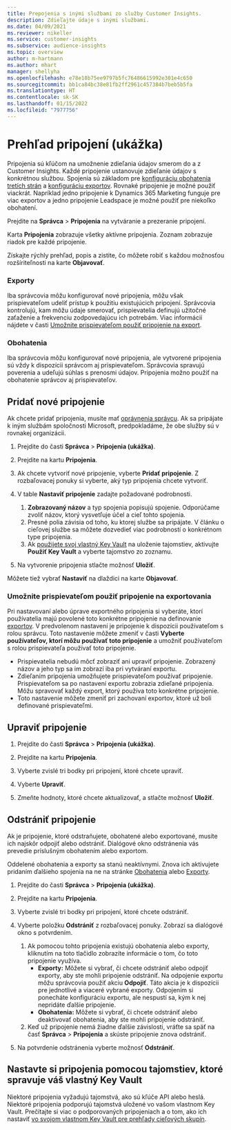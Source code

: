 ```yaml
---
title: Prepojenia s inými službami zo služby Customer Insights.
description: Zdieľajte údaje s inými službami.
ms.date: 04/09/2021
ms.reviewer: nikeller
ms.service: customer-insights
ms.subservice: audience-insights
ms.topic: overview
author: m-hartmann
ms.author: mhart
manager: shellyha
ms.openlocfilehash: e78e18b75ee9797b5fc76486615992e301e4c650
ms.sourcegitcommit: bb1ca84bc38e81fb2ff2961c457384b7beb5b5fa
ms.translationtype: HT
ms.contentlocale: sk-SK
ms.lasthandoff: 01/15/2022
ms.locfileid: "7977756"
---
```

# <a name="connections-preview-overview"></a>Prehľad pripojení (ukážka)

Pripojenia sú kľúčom na umožnenie zdieľania údajov smerom do a z Customer Insights. Každé pripojenie ustanovuje zdieľanie údajov s konkrétnou službou. Spojenia sú základom pre [konfiguráciu obohatenia tretích strán](enrichment-hub.md) a [konfiguráciu exportov](export-destinations.md). Rovnaké pripojenie je možné použiť viackrát. Napríklad jedno pripojenie k Dynamics 365 Marketing funguje pre viac exportov a jedno pripojenie Leadspace je možné použiť pre niekoľko obohatení.

Prejdite na **Správca** > **Pripojenia** na vytváranie a prezeranie pripojení.

Karta **Pripojenia** zobrazuje všetky aktívne pripojenia. Zoznam zobrazuje riadok pre každé pripojenie. 

Získajte rýchly prehľad, popis a zistite, čo môžete robiť s každou možnosťou rozšíriteľnosti na karte **Objavovať**.

### <a name="exports"></a>Exporty

Iba správcovia môžu konfigurovať nové pripojenia, môžu však prispievateľom udeliť prístup k použitiu existujúcich pripojení. Správcovia kontrolujú, kam môžu údaje smerovať, prispievatelia definujú užitočné zaťaženie a frekvenciu zodpovedajúcu ich potrebám. Viac informácií nájdete v časti [Umožnite prispievateľom použiť pripojenie na export](#allow-contributors-to-use-a-connection-for-exports).

### <a name="enrichments"></a>Obohatenia

Iba správcovia môžu konfigurovať nové pripojenia, ale vytvorené pripojenia sú vždy k dispozícii správcom aj prispievateľom. Správcovia spravujú poverenia a udeľujú súhlas s prenosmi údajov. Pripojenia možno použiť na obohatenie správcov aj prispievateľov.

## <a name="add-a-new-connection"></a>Pridať nové pripojenie

Ak chcete pridať pripojenia, musíte mať [oprávnenia správcu](permissions.md). Ak sa pripájate k iným službám spoločnosti Microsoft, predpokladáme, že obe služby sú v rovnakej organizácii.

1. Prejdite do časti **Správca** > **Pripojenia (ukážka)**.

1. Prejdite na kartu **Pripojenia**.

1. Ak chcete vytvoriť nové pripojenie, vyberte **Pridať pripojenie**. Z rozbaľovacej ponuky si vyberte, aký typ pripojenia chcete vytvoriť.

1. V table **Nastaviť pripojenie** zadajte požadované podrobnosti. 
   1. **Zobrazovaný názov** a typ spojenia popisujú spojenie. Odporúčame zvoliť názov, ktorý vysvetľuje účel a cieľ tohto spojenia.
   1. Presné polia závisia od toho, ku ktorej službe sa pripájate. V článku o cieľovej službe sa môžete dozvedieť viac podrobností o konkrétnom type pripojenia.
   1. Ak [použijete svoj vlastný Key Vault](use-azure-key-vault.md) na uloženie tajomstiev, aktivujte **Použiť Key Vault** a vyberte tajomstvo zo zoznamu.

1. Na vytvorenie pripojenia stlačte možnosť **Uložiť**.

Môžete tiež vybrať **Nastaviť** na dlaždici na karte **Objavovať**.

### <a name="allow-contributors-to-use-a-connection-for-exports"></a>Umožnite prispievateľom použiť pripojenie na exportovania

Pri nastavovaní alebo úprave exportného pripojenia si vyberáte, ktorí používatelia majú povolené toto konkrétne pripojenie na definovanie [exportov](export-destinations.md). V predvolenom nastavení je pripojenie k dispozícii používateľom s rolou správcu. Toto nastavenie môžete zmeniť v časti **Vyberte používateľov, ktorí môžu používať toto pripojenie** a umožniť používateľom s rolou prispievateľa používať toto pripojenie.

- Prispievatelia nebudú môcť zobraziť ani upraviť pripojenie. Zobrazený názov a jeho typ sa im zobrazí iba pri vytváraní exportu.
- Zdieľaním pripojenia umožňujete prispievateľom používať pripojenie. Prispievateľom sa po nastavení exportu zobrazia zdieľané pripojenia. Môžu spravovať každý export, ktorý používa toto konkrétne pripojenie.
- Toto nastavenie môžete zmeniť pri zachovaní exportov, ktoré už boli definované prispievateľmi.

## <a name="edit-a-connection"></a>Upraviť pripojenie

1. Prejdite do časti **Správca** > **Pripojenia (ukážka)**.

1. Prejdite na kartu **Pripojenia**.

1. Vyberte zvislé tri bodky pri pripojení, ktoré chcete upraviť.

1. Vyberte **Upraviť**.

1. Zmeňte hodnoty, ktoré chcete aktualizovať, a stlačte možnosť **Uložiť**.

## <a name="remove-a-connection"></a>Odstrániť pripojenie

Ak je pripojenie, ktoré odstraňujete, obohatené alebo exportované, musíte ich najskôr odpojiť alebo odstrániť. Dialógové okno odstránenia vás prevedie príslušným obohatením alebo exportom. 

Oddelené obohatenia a exporty sa stanú neaktívnymi. Znova ich aktivujete pridaním ďalšieho spojenia na ne na stránke [Obohatenia](enrichment-hub.md) alebo [Exporty](export-destinations.md).

1. Prejdite do časti **Správca** > **Pripojenia (ukážka)**.

1. Prejdite na kartu **Pripojenia**.

1. Vyberte zvislé tri bodky pri pripojení, ktoré chcete odstrániť.

1. Vyberte položku **Odstrániť** z rozbaľovacej ponuky. Zobrazí sa dialógové okno s potvrdením.

   1. Ak pomocou tohto pripojenia existujú obohatenia alebo exporty, kliknutím na toto tlačidlo zobrazíte informácie o tom, čo toto pripojenie využíva.
      - **Exporty:** Môžete si vybrať, či chcete odstrániť alebo odpojiť exporty, aby ste mohli pripojenie odstrániť. Na odpojenie exportu môžu správcovia použiť akciu **Odpojiť**. Táto akcia je k dispozícii pre jednotlivé a viaceré vybrané exporty. Odpojením si ponecháte konfiguráciu exportu, ale nespustí sa, kým k nej nepridáte ďalšie pripojenie.
      - **Obohatenia:** Môžete si vybrať, či chcete odstrániť alebo deaktivovať obohatenia, aby ste mohli pripojenie odstrániť. 
   1. Keď už pripojenie nemá žiadne ďalšie závislosti, vráťte sa späť na časť **Správca** > **Pripojenia** a skúste pripojenie znova odstrániť.

1. Na potvrdenie odstránenia vyberte možnosť **Odstrániť**.

## <a name="set-up-connections-with-secrets-managed-by-your-own-key-vault"></a>Nastavte si pripojenia pomocou tajomstiev, ktoré spravuje váš vlastný Key Vault

Niektoré pripojenia vyžadujú tajomstvá, ako sú kľúče API alebo heslá. Niektoré pripojenia podporujú tajomstvá uložené vo vašom vlastnom Key Vault. Prečítajte si viac o podporovaných pripojeniach a o tom, ako ich nastaviť [vo svojom vlastnom Key Vault pre prehľady cieľových skupín](use-azure-key-vault.md).
